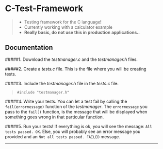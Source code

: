 C-Test-Framework
====================
> - Testing framework for the C language!
> - Currently working with a calculator example
> - **Really basic, do not use this in production applications..**

Documentation
--------------
#####1. Download the _*testmanager.c*_ and the _*testmanager.h*_ files.

#####2. Create a _*tests.c*_ file. This is the file where you will be creating tests.

#####3. Include the _*testmanager.h*_ file in the _*tests.c*_ file.
> `#include "testmanager.h"`

#####4. Write your tests. You can let a test fail by calling the `fail(errormessage)` function of the *testmanager*. The `errormessage` you pass to the `fail()` function, is the message that will be displayed when something goes wrong in that particular function.

#####5. Run your tests! If everything is ok, you will see the message: `All tests passed. OK`. Else, you will probably see an error message you provided and an `Not all tests passed. FAILED` message.

---


